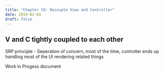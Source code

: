 ```yaml
---
title: "Chapter 10: Decouple View and Controller"
date: 2019-02-03
draft: false
---
```


## V and C tightly coupled to each other
SRP principle - Seperation of concern, most of the time, controller ends up handling most of the UI rendering related things

Work In Progess document